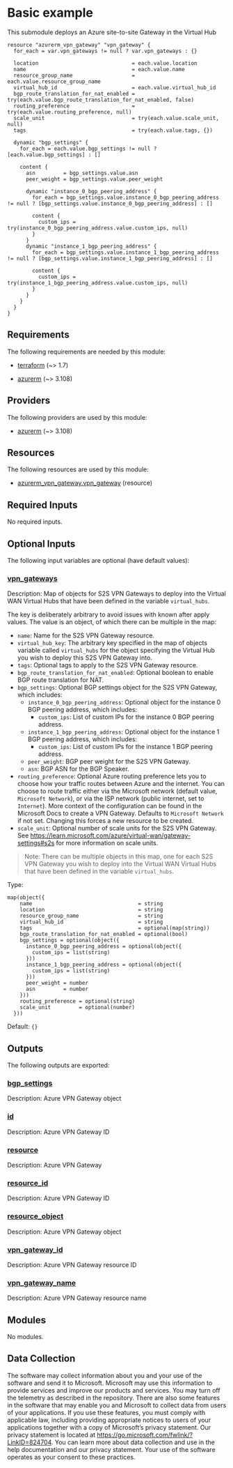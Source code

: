 <!-- BEGIN_TF_DOCS -->
# Basic example

This submodule deploys an Azure site-to-site Gateway in the Virtual Hub

```hcl
resource "azurerm_vpn_gateway" "vpn_gateway" {
  for_each = var.vpn_gateways != null ? var.vpn_gateways : {}

  location                              = each.value.location
  name                                  = each.value.name
  resource_group_name                   = each.value.resource_group_name
  virtual_hub_id                        = each.value.virtual_hub_id
  bgp_route_translation_for_nat_enabled = try(each.value.bgp_route_translation_for_nat_enabled, false)
  routing_preference                    = try(each.value.routing_preference, null)
  scale_unit                            = try(each.value.scale_unit, null)
  tags                                  = try(each.value.tags, {})

  dynamic "bgp_settings" {
    for_each = each.value.bgp_settings != null ? [each.value.bgp_settings] : []

    content {
      asn         = bgp_settings.value.asn
      peer_weight = bgp_settings.value.peer_weight

      dynamic "instance_0_bgp_peering_address" {
        for_each = bgp_settings.value.instance_0_bgp_peering_address != null ? [bgp_settings.value.instance_0_bgp_peering_address] : []

        content {
          custom_ips = try(instance_0_bgp_peering_address.value.custom_ips, null)
        }
      }
      dynamic "instance_1_bgp_peering_address" {
        for_each = bgp_settings.value.instance_1_bgp_peering_address != null ? [bgp_settings.value.instance_1_bgp_peering_address] : []

        content {
          custom_ips = try(instance_1_bgp_peering_address.value.custom_ips, null)
        }
      }
    }
  }
}
```

<!-- markdownlint-disable MD033 -->
## Requirements

The following requirements are needed by this module:

- <a name="requirement_terraform"></a> [terraform](#requirement\_terraform) (~> 1.7)

- <a name="requirement_azurerm"></a> [azurerm](#requirement\_azurerm) (~> 3.108)

## Providers

The following providers are used by this module:

- <a name="provider_azurerm"></a> [azurerm](#provider\_azurerm) (~> 3.108)

## Resources

The following resources are used by this module:

- [azurerm_vpn_gateway.vpn_gateway](https://registry.terraform.io/providers/hashicorp/azurerm/latest/docs/resources/vpn_gateway) (resource)

<!-- markdownlint-disable MD013 -->
## Required Inputs

No required inputs.

## Optional Inputs

The following input variables are optional (have default values):

### <a name="input_vpn_gateways"></a> [vpn\_gateways](#input\_vpn\_gateways)

Description:   Map of objects for S2S VPN Gateways to deploy into the Virtual WAN Virtual Hubs that have been defined in the variable `virtual_hubs`.

  The key is deliberately arbitrary to avoid issues with known after apply values. The value is an object, of which there can be multiple in the map:

  - `name`: Name for the S2S VPN Gateway resource.
  - `virtual_hub_key`: The arbitrary key specified in the map of objects variable called `virtual_hubs` for the object specifying the Virtual Hub you wish to deploy this S2S VPN Gateway into.
  - `tags`: Optional tags to apply to the S2S VPN Gateway resource.
  - `bgp_route_translation_for_nat_enabled`: Optional boolean to enable BGP route translation for NAT.
  - `bgp_settings`: Optional BGP settings object for the S2S VPN Gateway, which includes:
    - `instance_0_bgp_peering_address`: Optional object for the instance 0 BGP peering address, which includes:
      - `custom_ips`: List of custom IPs for the instance 0 BGP peering address.
    - `instance_1_bgp_peering_address`: Optional object for the instance 1 BGP peering address, which includes:
      - `custom_ips`: List of custom IPs for the instance 1 BGP peering address.
    - `peer_weight`: BGP peer weight for the S2S VPN Gateway.
    - `asn`: BGP ASN for the BGP Speaker.
  - `routing_preference`: Optional Azure routing preference lets you to choose how your traffic routes between Azure and the internet. You can choose to route traffic either via the Microsoft network (default value, `Microsoft Network`), or via the ISP network (public internet, set to `Internet`). More context of the configuration can be found in the Microsoft Docs to create a VPN Gateway. Defaults to `Microsoft Network` if not set. Changing this forces a new resource to be created.
  - `scale_unit`: Optional number of scale units for the S2S VPN Gateway. See https://learn.microsoft.com/azure/virtual-wan/gateway-settings#s2s for more information on scale units.

  > Note: There can be multiple objects in this map, one for each S2S VPN Gateway you wish to deploy into the Virtual WAN Virtual Hubs that have been defined in the variable `virtual_hubs`.

Type:

```hcl
map(object({
    name                                  = string
    location                              = string
    resource_group_name                   = string
    virtual_hub_id                        = string
    tags                                  = optional(map(string))
    bgp_route_translation_for_nat_enabled = optional(bool)
    bgp_settings = optional(object({
      instance_0_bgp_peering_address = optional(object({
        custom_ips = list(string)
      }))
      instance_1_bgp_peering_address = optional(object({
        custom_ips = list(string)
      }))
      peer_weight = number
      asn         = number
    }))
    routing_preference = optional(string)
    scale_unit         = optional(number)
  }))
```

Default: `{}`

## Outputs

The following outputs are exported:

### <a name="output_bgp_settings"></a> [bgp\_settings](#output\_bgp\_settings)

Description: Azure VPN Gateway object

### <a name="output_id"></a> [id](#output\_id)

Description: Azure VPN Gateway ID

### <a name="output_resource"></a> [resource](#output\_resource)

Description: Azure VPN Gateway

### <a name="output_resource_id"></a> [resource\_id](#output\_resource\_id)

Description: Azure VPN Gateway ID

### <a name="output_resource_object"></a> [resource\_object](#output\_resource\_object)

Description: Azure VPN Gateway object

### <a name="output_vpn_gateway_id"></a> [vpn\_gateway\_id](#output\_vpn\_gateway\_id)

Description: Azure VPN Gateway resource ID

### <a name="output_vpn_gateway_name"></a> [vpn\_gateway\_name](#output\_vpn\_gateway\_name)

Description: Azure VPN Gateway resource name

## Modules

No modules.

<!-- markdownlint-disable-next-line MD041 -->
## Data Collection

The software may collect information about you and your use of the software and send it to Microsoft. Microsoft may use this information to provide services and improve our products and services. You may turn off the telemetry as described in the repository. There are also some features in the software that may enable you and Microsoft to collect data from users of your applications. If you use these features, you must comply with applicable law, including providing appropriate notices to users of your applications together with a copy of Microsoft’s privacy statement. Our privacy statement is located at <https://go.microsoft.com/fwlink/?LinkID=824704>. You can learn more about data collection and use in the help documentation and our privacy statement. Your use of the software operates as your consent to these practices.
<!-- END_TF_DOCS -->